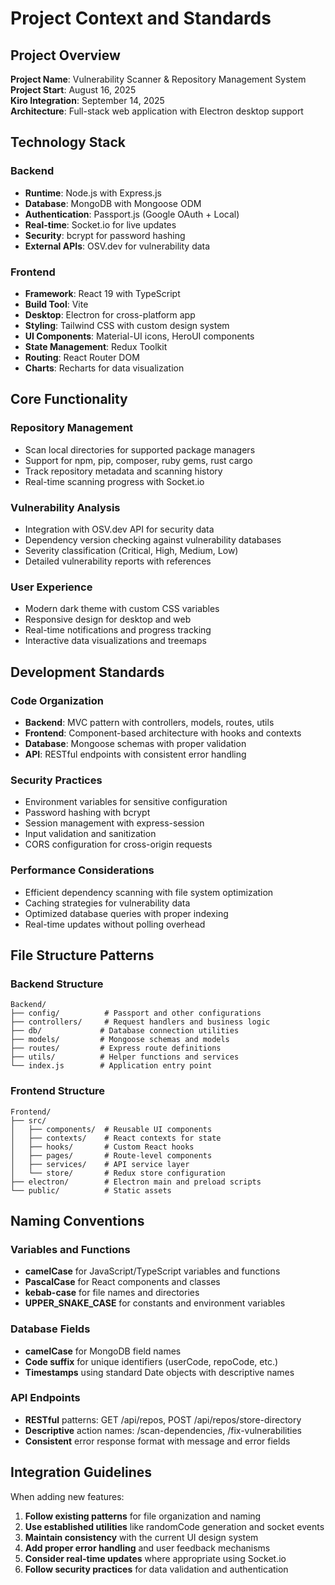 # Project Context and Standards

## Project Overview

**Project Name**: Vulnerability Scanner & Repository Management System  
**Project Start**: August 16, 2025  
**Kiro Integration**: September 14, 2025  
**Architecture**: Full-stack web application with Electron desktop support

## Technology Stack

### Backend
- **Runtime**: Node.js with Express.js
- **Database**: MongoDB with Mongoose ODM
- **Authentication**: Passport.js (Google OAuth + Local)
- **Real-time**: Socket.io for live updates
- **Security**: bcrypt for password hashing
- **External APIs**: OSV.dev for vulnerability data

### Frontend  
- **Framework**: React 19 with TypeScript
- **Build Tool**: Vite
- **Desktop**: Electron for cross-platform app
- **Styling**: Tailwind CSS with custom design system
- **UI Components**: Material-UI icons, HeroUI components
- **State Management**: Redux Toolkit
- **Routing**: React Router DOM
- **Charts**: Recharts for data visualization

## Core Functionality

### Repository Management
- Scan local directories for supported package managers
- Support for npm, pip, composer, ruby gems, rust cargo
- Track repository metadata and scanning history
- Real-time scanning progress with Socket.io

### Vulnerability Analysis  
- Integration with OSV.dev API for security data
- Dependency version checking against vulnerability databases
- Severity classification (Critical, High, Medium, Low)
- Detailed vulnerability reports with references

### User Experience
- Modern dark theme with custom CSS variables
- Responsive design for desktop and web
- Real-time notifications and progress tracking
- Interactive data visualizations and treemaps

## Development Standards

### Code Organization
- **Backend**: MVC pattern with controllers, models, routes, utils
- **Frontend**: Component-based architecture with hooks and contexts
- **Database**: Mongoose schemas with proper validation
- **API**: RESTful endpoints with consistent error handling

### Security Practices
- Environment variables for sensitive configuration
- Password hashing with bcrypt
- Session management with express-session
- Input validation and sanitization
- CORS configuration for cross-origin requests

### Performance Considerations
- Efficient dependency scanning with file system optimization
- Caching strategies for vulnerability data
- Optimized database queries with proper indexing
- Real-time updates without polling overhead

## File Structure Patterns

### Backend Structure
```
Backend/
├── config/          # Passport and other configurations
├── controllers/     # Request handlers and business logic
├── db/             # Database connection utilities
├── models/         # Mongoose schemas and models
├── routes/         # Express route definitions
├── utils/          # Helper functions and services
└── index.js        # Application entry point
```

### Frontend Structure  
```
Frontend/
├── src/
│   ├── components/  # Reusable UI components
│   ├── contexts/    # React contexts for state
│   ├── hooks/       # Custom React hooks
│   ├── pages/       # Route-level components
│   ├── services/    # API service layer
│   └── store/       # Redux store configuration
├── electron/        # Electron main and preload scripts
└── public/          # Static assets
```

## Naming Conventions

### Variables and Functions
- **camelCase** for JavaScript/TypeScript variables and functions
- **PascalCase** for React components and classes
- **kebab-case** for file names and directories
- **UPPER_SNAKE_CASE** for constants and environment variables

### Database Fields
- **camelCase** for MongoDB field names
- **Code suffix** for unique identifiers (userCode, repoCode, etc.)
- **Timestamps** using standard Date objects with descriptive names

### API Endpoints
- **RESTful** patterns: GET /api/repos, POST /api/repos/store-directory
- **Descriptive** action names: /scan-dependencies, /fix-vulnerabilities
- **Consistent** error response format with message and error fields

## Integration Guidelines

When adding new features:

1. **Follow existing patterns** for file organization and naming
2. **Use established utilities** like randomCode generation and socket events  
3. **Maintain consistency** with the current UI design system
4. **Add proper error handling** and user feedback mechanisms
5. **Consider real-time updates** where appropriate using Socket.io
6. **Follow security practices** for data validation and authentication